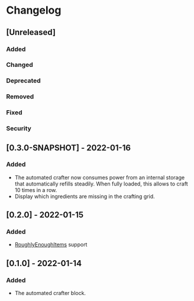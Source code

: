 # Changelog

## [Unreleased]

### Added

### Changed

### Deprecated

### Removed

### Fixed

### Security

## [0.3.0-SNAPSHOT] - 2022-01-16

### Added

* The automated crafter now consumes power from an internal storage that automatically refills steadily. When fully
  loaded, this allows to craft 10 times in a row.
* Display which ingredients are missing in the crafting grid.

## [0.2.0] - 2022-01-15

### Added

* [RoughlyEnoughItems](https://www.curseforge.com/minecraft/mc-mods/roughly-enough-items) support

## [0.1.0] - 2022-01-14

### Added

* The automated crafter block.
